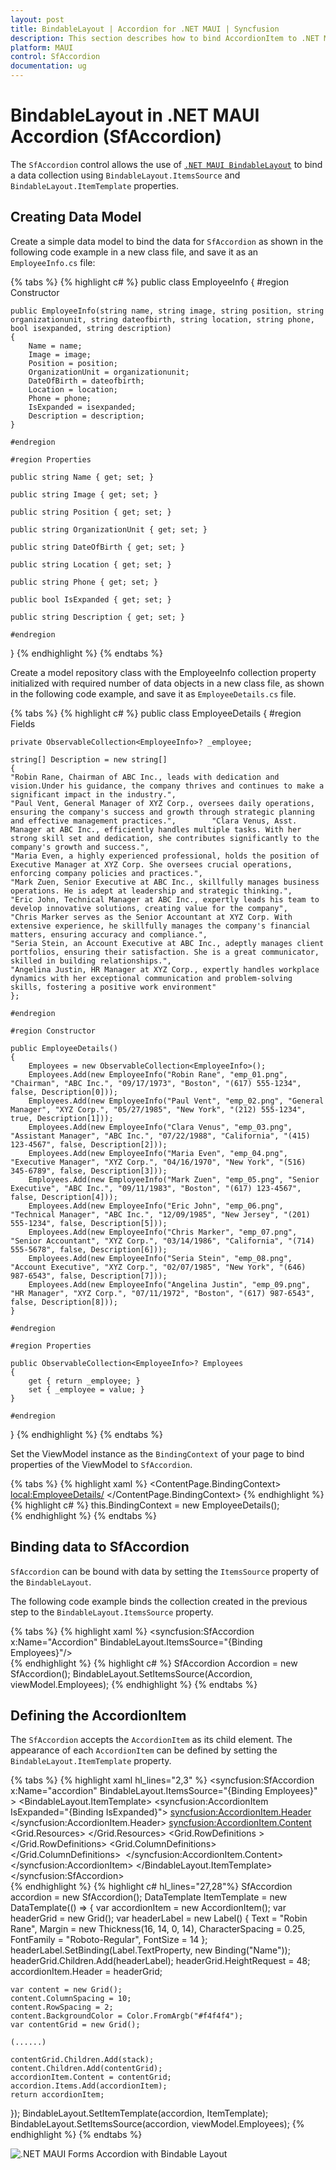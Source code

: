 ```yaml
---
layout: post
title: BindableLayout | Accordion for .NET MAUI | Syncfusion
description: This section describes how to bind AccordionItem to .NET MAUI Accordion (SfAccordion) using BindableLayout.
platform: MAUI
control: SfAccordion
documentation: ug
---
```


# BindableLayout in .NET MAUI Accordion (SfAccordion)

The `SfAccordion` control allows the use of [`.NET MAUI BindableLayout`](https://learn.microsoft.com/en-us/dotnet/maui/user-interface/layouts/bindablelayout)  to bind a data collection using `BindableLayout.ItemsSource` and `BindableLayout.ItemTemplate` properties.

## Creating Data Model

Create a simple data model to bind the data for `SfAccordion` as shown in the following code example in a new class file, and save it as an `EmployeeInfo.cs` file:

{% tabs %}
{% highlight c# %}
public class EmployeeInfo
{
    #region Constructor

    public EmployeeInfo(string name, string image, string position, string organizationunit, string dateofbirth, string location, string phone, bool isexpanded, string description)
    {
        Name = name;
        Image = image;
        Position = position;
        OrganizationUnit = organizationunit;
        DateOfBirth = dateofbirth;
        Location = location;
        Phone = phone;
        IsExpanded = isexpanded;
        Description = description;
    }

    #endregion

    #region Properties

    public string Name { get; set; }

    public string Image { get; set; }

    public string Position { get; set; }

    public string OrganizationUnit { get; set; }

    public string DateOfBirth { get; set; }

    public string Location { get; set; }

    public string Phone { get; set; }

    public bool IsExpanded { get; set; }

    public string Description { get; set; }

    #endregion
}
{% endhighlight %}
{% endtabs %}

Create a model repository class with the EmployeeInfo collection property initialized with required number of data objects in a new class file, as shown in the following code example, and save it as `EmployeeDetails.cs` file.

{% tabs %}
{% highlight c# %}
public class EmployeeDetails
{
    #region Fields

    private ObservableCollection<EmployeeInfo>? _employee;

    string[] Description = new string[]
    {
    "Robin Rane, Chairman of ABC Inc., leads with dedication and vision.Under his guidance, the company thrives and continues to make a significant impact in the industry.",
    "Paul Vent, General Manager of XYZ Corp., oversees daily operations, ensuring the company's success and growth through strategic planning and effective management practices.",        "Clara Venus, Asst. Manager at ABC Inc., efficiently handles multiple tasks. With her strong skill set and dedication, she contributes significantly to the company's growth and success.",
    "Maria Even, a highly experienced professional, holds the position of Executive Manager at XYZ Corp. She oversees crucial operations, enforcing company policies and practices.",
    "Mark Zuen, Senior Executive at ABC Inc., skillfully manages business operations. He is adept at leadership and strategic thinking.",
    "Eric John, Technical Manager at ABC Inc., expertly leads his team to develop innovative solutions, creating value for the company",
    "Chris Marker serves as the Senior Accountant at XYZ Corp. With extensive experience, he skillfully manages the company's financial matters, ensuring accuracy and compliance.",
    "Seria Stein, an Account Executive at ABC Inc., adeptly manages client portfolios, ensuring their satisfaction. She is a great communicator, skilled in building relationships.",
    "Angelina Justin, HR Manager at XYZ Corp., expertly handles workplace dynamics with her exceptional communication and problem-solving skills, fostering a positive work environment"
    };

    #endregion

    #region Constructor

    public EmployeeDetails()
    {
        Employees = new ObservableCollection<EmployeeInfo>();
        Employees.Add(new EmployeeInfo("Robin Rane", "emp_01.png", "Chairman", "ABC Inc.", "09/17/1973", "Boston", "(617) 555-1234", false, Description[0]));
        Employees.Add(new EmployeeInfo("Paul Vent", "emp_02.png", "General Manager", "XYZ Corp.", "05/27/1985", "New York", "(212) 555-1234", true, Description[1]));
        Employees.Add(new EmployeeInfo("Clara Venus", "emp_03.png", "Assistant Manager", "ABC Inc.", "07/22/1988", "California", "(415) 123-4567", false, Description[2]));
        Employees.Add(new EmployeeInfo("Maria Even", "emp_04.png", "Executive Manager", "XYZ Corp.", "04/16/1970", "New York", "(516) 345-6789", false, Description[3]));
        Employees.Add(new EmployeeInfo("Mark Zuen", "emp_05.png", "Senior Executive", "ABC Inc.", "09/11/1983", "Boston", "(617) 123-4567", false, Description[4]));
        Employees.Add(new EmployeeInfo("Eric John", "emp_06.png", "Technical Manager", "ABC Inc.", "12/09/1985", "New Jersey", "(201) 555-1234", false, Description[5]));
        Employees.Add(new EmployeeInfo("Chris Marker", "emp_07.png", "Senior Accountant", "XYZ Corp.", "03/14/1986", "California", "(714) 555-5678", false, Description[6]));
        Employees.Add(new EmployeeInfo("Seria Stein", "emp_08.png", "Account Executive", "XYZ Corp.", "02/07/1985", "New York", "(646) 987-6543", false, Description[7]));
        Employees.Add(new EmployeeInfo("Angelina Justin", "emp_09.png", "HR Manager", "XYZ Corp.", "07/11/1972", "Boston", "(617) 987-6543", false, Description[8]));
    }

    #endregion

    #region Properties

    public ObservableCollection<EmployeeInfo>? Employees
    {
        get { return _employee; }
        set { _employee = value; }
    }

    #endregion
}
{% endhighlight %}
{% endtabs %}

Set the ViewModel instance as the `BindingContext` of your page to bind properties of the ViewModel to `SfAccordion`.

{% tabs %} 
{% highlight xaml %}
<ContentPage.BindingContext>
    <local:EmployeeDetails/>
</ContentPage.BindingContext>
{% endhighlight %}
{% highlight c# %}
this.BindingContext = new EmployeeDetails();      
{% endhighlight %}
{% endtabs %}

## Binding data to SfAccordion

`SfAccordion` can be bound with data by setting the `ItemsSource` property of the `BindableLayout`.

The following code example binds the collection created in the previous step to the `BindableLayout.ItemsSource` property.

{% tabs %}
{% highlight xaml %}
<ContentPage xmlns="http://schemas.microsoft.com/dotnet/2021/maui"
             xmlns:x="http://schemas.microsoft.com/winfx/2009/xaml"
             xmlns:syncfusion="clr-namespace:Syncfusion.Maui.Accordion;assembly=Syncfusion.Maui.Expander"
             xmlns:local="clr-namespace:AccordionBindableLayout"
             x:Class="AccordionBindableLayout.MainPage">
    <syncfusion:SfAccordion x:Name="Accordion" BindableLayout.ItemsSource="{Binding Employees}"/>
</ContentPage>      
{% endhighlight %}
{% highlight c# %}
SfAccordion Accordion = new SfAccordion();
BindableLayout.SetItemsSource(Accordion, viewModel.Employees);
{% endhighlight %}
{% endtabs %}

## Defining the AccordionItem

The `SfAccordion` accepts the `AccordionItem` as its child element. The appearance of each `AccordionItem` can be defined by setting the `BindableLayout.ItemTemplate` property.

{% tabs %}
{% highlight xaml hl_lines="2,3" %}
<syncfusion:SfAccordion  x:Name="accordion"
                         BindableLayout.ItemsSource="{Binding Employees}" >
    <BindableLayout.ItemTemplate>
        <DataTemplate>
            <syncfusion:AccordionItem IsExpanded="{Binding IsExpanded}">
                <syncfusion:AccordionItem.Header>
                    <Grid  HeightRequest="48">
                        <Label Text="{Binding Name}" Margin="16,14,0,14" CharacterSpacing="0.25" FontFamily="Roboto-Regular"  FontSize="14" />
                            </Grid>
                </syncfusion:AccordionItem.Header>
                <syncfusion:AccordionItem.Content>
                    <Grid ColumnSpacing="10" RowSpacing="2" BackgroundColor="#f4f4f4"  >
                        <Grid Margin="16,6,0,0">
                            <Grid.Resources>
                                <Style TargetType="Label">
                                            <Setter Property="FontFamily" Value="Roboto-Regular"/>
                                </Style>
                            </Grid.Resources>
                            <Grid.RowDefinitions >
                                <RowDefinition Height="25"/>
                                <RowDefinition Height="25"/>
                                <RowDefinition Height="25"/>
                                <RowDefinition Height="25"/>
                                <RowDefinition Height="{OnPlatform Default=90,Android=90,WinUI=70, iOS=100,MacCatalyst=70 }"/>
                                <RowDefinition Height="Auto"/>
                            </Grid.RowDefinitions>
                            <Grid.ColumnDefinitions>
                                <ColumnDefinition Width="100"/>
                                <ColumnDefinition Width="100"/>
                                <ColumnDefinition Width="*"/>
                            </Grid.ColumnDefinitions>
                            <Frame  Grid.RowSpan="4" BorderColor="Transparent" Grid.Row="0" Grid.Column="0"  Padding="0" Margin="0,0,0,7">
                                <Image  Source="{Binding Image}"/>
                            </Frame>
                            <Label Text="Position" Grid.Column="1" Grid.Row="0" Margin="6,0,0,0"/>
                            <Label Text="{Binding Position}" Grid.Row="0" Grid.Column="2"/>
                            <Label Text="Organization " Grid.Row="1" Grid.Column="1" Margin="6,0,0,0"/>
                            <Label Text="{Binding OrganizationUnit}" Grid.Row="1" Grid.Column="2"/>
                            <Label Text="Date Of Birth " Grid.Row="2" Grid.Column="1" Margin="6,0,0,0"/>
                            <Label Text="{Binding DateOfBirth}" Grid.Row="2" Grid.Column="2"/>
                            <Label Text="Location " Grid.Row="3" Grid.Column="1" Margin="6,0,0,0"/>
                            <Label Text="{Binding Location}" Grid.Row="3" Grid.Column="2"/>
                            <Label Padding="0,10,0,10" Grid.Row="4" Grid.ColumnSpan="3"  LineBreakMode="WordWrap"  
                                            FontSize="14" CharacterSpacing="0.25" VerticalTextAlignment="Center" 
                                                Text="{Binding Description}">
                            </Label>
                            <StackLayout Grid.Row="5" Orientation="Horizontal" Margin="0,0,0,12">
                                <Label Text="&#xe700;" FontSize="16" Margin="0,2,2,2"
                                           FontFamily='{OnPlatform Android=AccordionFontIcons.ttf#,WinUI=AccordionFontIcons.ttf#AccordionFontIcons,MacCatalyst=AccordionFontIcons,iOS=AccordionFontIcons}'
                                                   VerticalOptions="Center" VerticalTextAlignment="Center"/>
                                <Label Text="{Binding Phone}" Grid.Column="1" VerticalOptions="Center" CharacterSpacing="0.25" FontSize="14"/>
                            </StackLayout>
                        </Grid>
                    </Grid>
                </syncfusion:AccordionItem.Content>
            </syncfusion:AccordionItem>
        </DataTemplate>
    </BindableLayout.ItemTemplate>
</syncfusion:SfAccordion>    
{% endhighlight %}
{% highlight c# hl_lines="27,28"%}
SfAccordion accordion = new SfAccordion();
DataTemplate ItemTemplate = new DataTemplate(() =>
{
    var accordionItem = new AccordionItem();
    var headerGrid = new Grid();
    var headerLabel = new Label() { Text = "Robin Rane", Margin = new Thickness(16, 14, 0, 14), CharacterSpacing = 0.25, FontFamily = "Roboto-Regular", FontSize = 14 };
    headerLabel.SetBinding(Label.TextProperty, new Binding("Name"));
    headerGrid.Children.Add(headerLabel);
    headerGrid.HeightRequest = 48;
    accordionItem.Header = headerGrid;

    var content = new Grid();
    content.ColumnSpacing = 10;
    content.RowSpacing = 2;
    content.BackgroundColor = Color.FromArgb("#f4f4f4");
    var contentGrid = new Grid();

    (......)

    contentGrid.Children.Add(stack);
    content.Children.Add(contentGrid);
    accordionItem.Content = contentGrid;
    accordion.Items.Add(accordionItem);
    return accordionItem;
});
BindableLayout.SetItemTemplate(accordion, ItemTemplate);
BindableLayout.SetItemsSource(accordion, viewModel.Employees);
{% endhighlight %}
{% endtabs %}

![.NET MAUI Forms Accordion with Bindable Layout](Images/bindablelayout/maui-accordion-with-bindablelayout.png)

